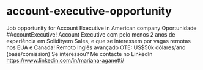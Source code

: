 # account-executive-opportunity
Job opportunity for Account Executive in American company
Oportunidade #AccountExecutive!
Account Executive com pelo menos 2 anos de experiência em Solidityem Sales, e que se interessem por vagas remotas nos EUA e Canada!
Remoto
Inglês avançado
OTE: US$50k dólares/ano (base/comission)
Se interessou? Me contacte no LinkedIn https://www.linkedin.com/in/mariana-aganetti/
